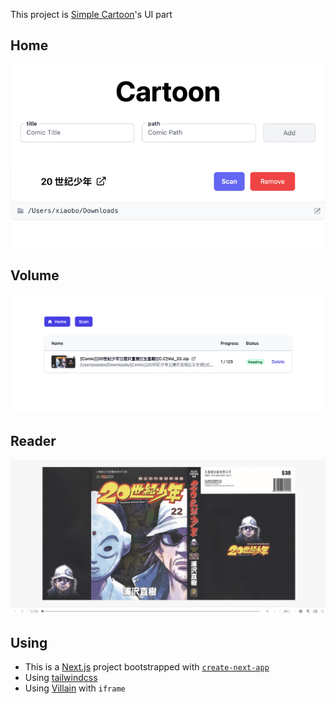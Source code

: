 This project is [Simple Cartoon](https://github.com/bxb100/simple-cartoon)'s UI part

## Home
![img.png](doc/img.png)

## Volume
![img2.png](doc/img2.png)

## Reader
![img3.png](doc/img3.png)


## Using
* This is a [Next.js](https://nextjs.org/) project bootstrapped with [`create-next-app`](https://github.com/vercel/next.js/tree/canary/packages/create-next-app)
* Using [tailwindcss](https://tailwindcss.com/)
* Using [Villain](https://github.com/btzr-io/Villain) with `iframe`
